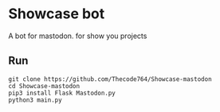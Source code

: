 # Showcase bot
A bot for mastodon. for show you projects
## Run
```
git clone https://github.com/Thecode764/Showcase-mastodon
cd Showcase-mastodon
pip3 install Flask Mastodon.py
python3 main.py
```